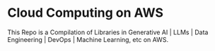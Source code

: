 # Cloud Computing on AWS
This Repo is a Compilation of Libraries in Generative AI | LLMs | Data Engineering | DevOps | Machine Learning, etc on AWS.
